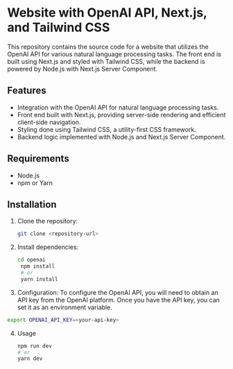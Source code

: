 # Website with OpenAI API, Next.js, and Tailwind CSS

This repository contains the source code for a website that utilizes the OpenAI API for various natural language processing tasks. The front end is built using Next.js and styled with Tailwind CSS, while the backend is powered by Node.js with Next.js Server Component.

## Features

- Integration with the OpenAI API for natural language processing tasks.
- Front end built with Next.js, providing server-side rendering and efficient client-side navigation.
- Styling done using Tailwind CSS, a utility-first CSS framework.
- Backend logic implemented with Node.js and Next.js Server Component.

## Requirements

- Node.js
- npm or Yarn

## Installation

1. Clone the repository:

   ```bash
   git clone <repository-url>
2. Install dependencies:
   ```bash
   cd openai
    npm install
    # or
    yarn install
3. Configuration:
To configure the OpenAI API, you will need to obtain an API key from the OpenAI platform. Once you have the API key, you can set it as an environment variable.
```bash
export OPENAI_API_KEY=<your-api-key>
```
4. Usage
   ```bash
   npm run dev
   # or
   yarn dev




